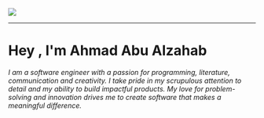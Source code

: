 <img src="https://github.com/AhmadAbuAlzahab/AhmadAbuAlzahab/blob/main/ProfileTopBanner.gif?raw=true"/>

---
<h1>Hey , I'm <strong>Ahmad Abu Alzahab</strong></h1>
<p>

<i>
I am a software engineer with a passion for programming, literature, communication and creativity. I take pride in my scrupulous attention to detail and my ability to build impactful products. My love for problem-solving and innovation drives me to create software that makes a meaningful difference.</i>




</p>




